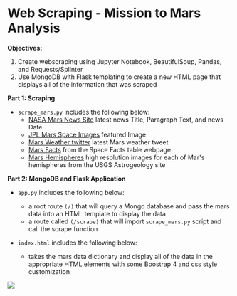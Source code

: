 # Web Scraping - Mission to Mars Analysis

**Objectives:**
1. Create webscraping using Jupyter Notebook, BeautifulSoup, Pandas, and Requests/Splinter
2. Use MongoDB with Flask templating to create a new HTML page that displays all of the information that was scraped

**Part 1: Scraping**

- `scrape_mars.py` includes the following below:
    - [NASA Mars News Site](https://mars.nasa.gov/news/) latest news Title, Paragraph Text, and news Date
    - [JPL Mars Space Images](https://www.jpl.nasa.gov/spaceimages/?search=&category=Mars) featured Image
    - [Mars Weather twitter](https://twitter.com/marswxreport?lang=en) latest Mars weather tweet 
    - [Mars Facts](https://space-facts.com/mars/ ) from the Space Facts table webpage 
    - [Mars Hemispheres](https://astrogeology.usgs.gov/search/results?q=hemisphere+enhanced&k1=target&v1=Mars) high resolution images for each of Mar's hemispheres from the USGS Astrogeology site


**Part 2: MongoDB and Flask Application**
- `app.py` includes the following below:
    - a root route `(/)` that will query a Mongo database and pass the mars data into an HTML template to display the data
    - a route called `(/scrape)` that will import `scrape_mars.py` script and call the scrape function

- `index.html` includes the following below:
    - takes the mars data dictionary and display all of the data in the appropriate HTML elements with some Boostrap 4 and css style customization 


![](https://github.com/Duong-Luu/web-scraping-challenge/blob/master/images/Web%20Page.png)
